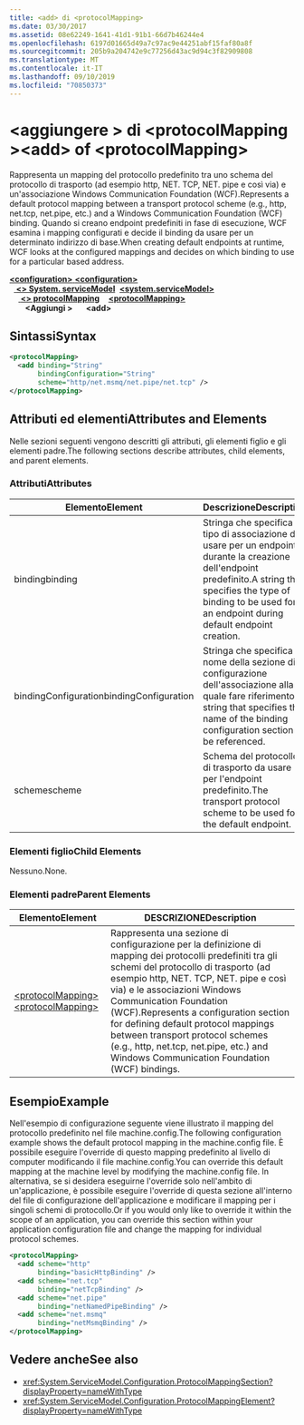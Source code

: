 ```yaml
---
title: <add> di <protocolMapping>
ms.date: 03/30/2017
ms.assetid: 08e62249-1641-41d1-91b1-66d7b46244e4
ms.openlocfilehash: 6197d01665d49a7c97ac9e44251abf15faf80a8f
ms.sourcegitcommit: 205b9a204742e9c77256d43ac9d94c3f82909808
ms.translationtype: MT
ms.contentlocale: it-IT
ms.lasthandoff: 09/10/2019
ms.locfileid: "70850373"
---
```

# <a name="add-of-protocolmapping"></a><span data-ttu-id="f9168-102">\<aggiungere > di \<protocolMapping ></span><span class="sxs-lookup"><span data-stu-id="f9168-102">\<add> of \<protocolMapping></span></span>
<span data-ttu-id="f9168-103">Rappresenta un mapping del protocollo predefinito tra uno schema del protocollo di trasporto (ad esempio http, NET. TCP, NET. pipe e così via) e un'associazione Windows Communication Foundation (WCF).</span><span class="sxs-lookup"><span data-stu-id="f9168-103">Represents a default protocol mapping between a transport protocol scheme (e.g., http, net.tcp, net.pipe, etc.) and a Windows Communication Foundation (WCF) binding.</span></span> <span data-ttu-id="f9168-104">Quando si creano endpoint predefiniti in fase di esecuzione, WCF esamina i mapping configurati e decide il binding da usare per un determinato indirizzo di base.</span><span class="sxs-lookup"><span data-stu-id="f9168-104">When creating default endpoints at runtime, WCF looks at the configured mappings and decides on which binding to use for a particular based address.</span></span>  
  
<span data-ttu-id="f9168-105">[ **\<configuration>** ](../configuration-element.md)</span><span class="sxs-lookup"><span data-stu-id="f9168-105">[**\<configuration>**](../configuration-element.md)</span></span>\
<span data-ttu-id="f9168-106">&nbsp;&nbsp;[ **\<> System. serviceModel**](system-servicemodel.md)</span><span class="sxs-lookup"><span data-stu-id="f9168-106">&nbsp;&nbsp;[**\<system.serviceModel>**](system-servicemodel.md)</span></span>\
<span data-ttu-id="f9168-107">&nbsp;&nbsp;&nbsp;&nbsp;[ **\<> protocolMapping**](protocolmapping.md)</span><span class="sxs-lookup"><span data-stu-id="f9168-107">&nbsp;&nbsp;&nbsp;&nbsp;[**\<protocolMapping>**](protocolmapping.md)</span></span>\
<span data-ttu-id="f9168-108">&nbsp;&nbsp;&nbsp;&nbsp;&nbsp;&nbsp; **\<Aggiungi >**</span><span class="sxs-lookup"><span data-stu-id="f9168-108">&nbsp;&nbsp;&nbsp;&nbsp;&nbsp;&nbsp;**\<add>**</span></span>  
  
## <a name="syntax"></a><span data-ttu-id="f9168-109">Sintassi</span><span class="sxs-lookup"><span data-stu-id="f9168-109">Syntax</span></span>  
  
```xml  
<protocolMapping>
  <add binding="String"
       bindingConfiguration="String"
       scheme="http/net.msmq/net.pipe/net.tcp" />
</protocolMapping>
```  
  
## <a name="attributes-and-elements"></a><span data-ttu-id="f9168-110">Attributi ed elementi</span><span class="sxs-lookup"><span data-stu-id="f9168-110">Attributes and Elements</span></span>  
 <span data-ttu-id="f9168-111">Nelle sezioni seguenti vengono descritti gli attributi, gli elementi figlio e gli elementi padre.</span><span class="sxs-lookup"><span data-stu-id="f9168-111">The following sections describe attributes, child elements, and parent elements.</span></span>  
  
### <a name="attributes"></a><span data-ttu-id="f9168-112">Attributi</span><span class="sxs-lookup"><span data-stu-id="f9168-112">Attributes</span></span>  
  
|<span data-ttu-id="f9168-113">Elemento</span><span class="sxs-lookup"><span data-stu-id="f9168-113">Element</span></span>|<span data-ttu-id="f9168-114">Descrizione</span><span class="sxs-lookup"><span data-stu-id="f9168-114">Description</span></span>|  
|-------------|-----------------|  
|<span data-ttu-id="f9168-115">binding</span><span class="sxs-lookup"><span data-stu-id="f9168-115">binding</span></span>|<span data-ttu-id="f9168-116">Stringa che specifica il tipo di associazione da usare per un endpoint durante la creazione dell'endpoint predefinito.</span><span class="sxs-lookup"><span data-stu-id="f9168-116">A string that specifies the type of binding to be used for an endpoint during default endpoint creation.</span></span>|  
|<span data-ttu-id="f9168-117">bindingConfiguration</span><span class="sxs-lookup"><span data-stu-id="f9168-117">bindingConfiguration</span></span>|<span data-ttu-id="f9168-118">Stringa che specifica il nome della sezione di configurazione dell'associazione alla quale fare riferimento.</span><span class="sxs-lookup"><span data-stu-id="f9168-118">A string that specifies the name of the binding configuration section to be referenced.</span></span>|  
|<span data-ttu-id="f9168-119">scheme</span><span class="sxs-lookup"><span data-stu-id="f9168-119">scheme</span></span>|<span data-ttu-id="f9168-120">Schema del protocollo di trasporto da usare per l'endpoint predefinito.</span><span class="sxs-lookup"><span data-stu-id="f9168-120">The transport protocol scheme to be used for the default endpoint.</span></span>|  
  
### <a name="child-elements"></a><span data-ttu-id="f9168-121">Elementi figlio</span><span class="sxs-lookup"><span data-stu-id="f9168-121">Child Elements</span></span>  
 <span data-ttu-id="f9168-122">Nessuno.</span><span class="sxs-lookup"><span data-stu-id="f9168-122">None.</span></span>  
  
### <a name="parent-elements"></a><span data-ttu-id="f9168-123">Elementi padre</span><span class="sxs-lookup"><span data-stu-id="f9168-123">Parent Elements</span></span>  
  
|<span data-ttu-id="f9168-124">Elemento</span><span class="sxs-lookup"><span data-stu-id="f9168-124">Element</span></span>|<span data-ttu-id="f9168-125">DESCRIZIONE</span><span class="sxs-lookup"><span data-stu-id="f9168-125">Description</span></span>|  
|-------------|-----------------|  
|[<span data-ttu-id="f9168-126">\<protocolMapping></span><span class="sxs-lookup"><span data-stu-id="f9168-126">\<protocolMapping></span></span>](protocolmapping.md)|<span data-ttu-id="f9168-127">Rappresenta una sezione di configurazione per la definizione di mapping dei protocolli predefiniti tra gli schemi del protocollo di trasporto (ad esempio http, NET. TCP, NET. pipe e così via) e le associazioni Windows Communication Foundation (WCF).</span><span class="sxs-lookup"><span data-stu-id="f9168-127">Represents a configuration section for defining default protocol mappings between transport protocol schemes (e.g., http, net.tcp, net.pipe, etc.) and Windows Communication Foundation (WCF) bindings.</span></span>|  
  
## <a name="example"></a><span data-ttu-id="f9168-128">Esempio</span><span class="sxs-lookup"><span data-stu-id="f9168-128">Example</span></span>  
 <span data-ttu-id="f9168-129">Nell'esempio di configurazione seguente viene illustrato il mapping del protocollo predefinito nel file machine.config.</span><span class="sxs-lookup"><span data-stu-id="f9168-129">The following configuration example shows the default protocol mapping in the machine.config file.</span></span> <span data-ttu-id="f9168-130">È possibile eseguire l'override di questo mapping predefinito al livello di computer modificando il file machine.config.</span><span class="sxs-lookup"><span data-stu-id="f9168-130">You can override this default mapping at the machine level by modifying the machine.config file.</span></span> <span data-ttu-id="f9168-131">In alternativa, se si desidera eseguirne l'override solo nell'ambito di un'applicazione, è possibile eseguire l'override di questa sezione all'interno del file di configurazione dell'applicazione e modificare il mapping per i singoli schemi di protocollo.</span><span class="sxs-lookup"><span data-stu-id="f9168-131">Or if you would only like to override it within the scope of an application, you can override this section within your application configuration file and change the mapping for individual protocol schemes.</span></span>  
  
```xml  
<protocolMapping>
  <add scheme="http"
       binding="basicHttpBinding" />
  <add scheme="net.tcp"
       binding="netTcpBinding" />
  <add scheme="net.pipe"
       binding="netNamedPipeBinding" />
  <add scheme="net.msmq"
       binding="netMsmqBinding" />
</protocolMapping>
```  
  
## <a name="see-also"></a><span data-ttu-id="f9168-132">Vedere anche</span><span class="sxs-lookup"><span data-stu-id="f9168-132">See also</span></span>

- <xref:System.ServiceModel.Configuration.ProtocolMappingSection?displayProperty=nameWithType>
- <xref:System.ServiceModel.Configuration.ProtocolMappingElement?displayProperty=nameWithType>
